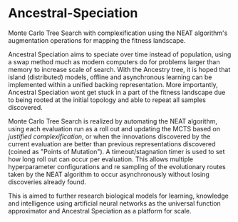 # Ancestral-Speciation

Monte Carlo Tree Search with complexification using the NEAT algorithm's augmentation operations for mapping the fitness landscape.

Ancestral Speciation aims to speciate over time instead of population, using a swap method much as modern computers do for problems 
larger than memory to increase scale of search. With the Ancestry tree, it is hoped that island (distributed) models,
offline and asynchronous learning can be implemented within a unified backing representation. More importantly, Ancestral Speciation wont
get stuck in a part of the fitness landscape due to being rooted at the initial topology and able to repeat all samples discovered.

Monte Carlo Tree Search is realized by automating the NEAT algorithm, using each evaluation run as a roll out and updating the MCTS based on
*justified complexification*, or when the innovations discovered by the current evaluation are better than previous representations
discovered (coined as "Points of Mutation"). A timeout/stagnation timer is used to set how long roll out can occur per evaluation.
This allows multiple hyperparameter configurations and re sampling of the evolutionary routes taken by the NEAT algorithm
to occur asynchronously without losing discoveries already found.

This is aimed to further research biological models for learning, knowledge and intelligence using
artificial neural networks as the universal function approximator and Ancestral Speciation as a platform for scale.
